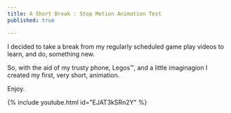 ```yaml
---
title: A Short Break : Stop Motion Animation Test
published: true

---
```


I decided to  take a break from my regularly scheduled game play videos to learn, and do, something new.

So, with the aid of my trusty phone, Legos&#8482;, and a little imaginagion I created my first, very short, animation.

Enjoy.

{% include youtube.html id="EJAT3kSRn2Y" %}
